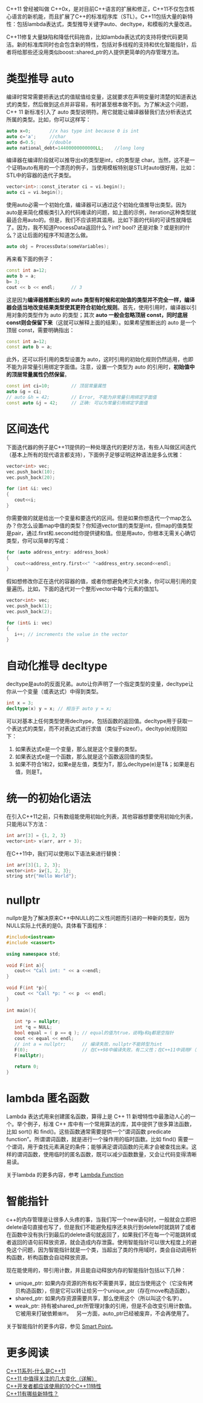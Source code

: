 C++11 曾经被叫做 C++0x，是对目前C++语言的扩展和修正，C++11不仅包含核心语言的新机能，而且扩展了C++的标准程序库（STL）。C++11包括大量的新特性：包括lambda表达式，类型推导关键字auto、decltype，和模板的大量改进。

C++11修复大量缺陷和降低代码拖沓，比如lambda表达式的支持将使代码更简洁。新的标准库同时也会包含新的特性，包括对多线程的支持和优化智能指针，后者将给那些还没用类似boost::shared_ptr的人提供更简单的内存管理方法。

# 类型推导 auto

编译时常常需要把表达式的值赋值给变量，这就要求在声明变量时清楚的知道表达式的类型，然后做到这点并非容易，有时甚至根本做不到。为了解决这个问题，C++ 11 新标准引入了 auto 类型说明符。用它就能让编译器替我们去分析表达式所属的类型。比如，你可以这样写：

```c++
auto x=0;       //x has type int because 0 is int
auto c='a';     //char
auto d=0.5;     //double
auto national_debt=14400000000000LL;    //long long
```

编译器在编译阶段就可以推导出x的类型是int，c的类型是 char。当然，这不是一个证明auto有用的一个漂亮的例子，当使用模板特别是STL时auto很好用，比如：STL中的容器的迭代子类型。

```c++
vector<int>::const_iterator ci = vi.begin();
auto ci = vi.begin();
```

使用auto必需一个初始化值，编译器可以通过这个初始化值推导出类型。因为auto是来简化模板类引入的代码难读的问题，如上面的示例，iteration这种类型就最适合用auto的。但是，我们不应该把其滥用。比如下面的代码的可读性就降低了。因为，我不知道ProcessData返回什么？int? bool? 还是对象？或是别的什么？这让后面的程序不知道怎么做。

```c++
auto obj = ProcessData(someVariables);
```

再来看下面的例子：

```c++
const int a=12;
auto b = a;
b= 3;
cout << b << endl;      // 3
```

这是因为**编译器推断出来的 auto 类型有时候和初始值的类型并不完全一样，编译器会适当地改变结果类型使其更符合初始化规则**。首先，使用引用时，编译器以引用对象的类型作为 auto 的类型；其次 **auto 一般会忽略顶层 const，同时底层const则会保留下来**（这就可以解释上面的结果）。如果希望推断出的 auto 是一个顶层 const，需要明确指出：

```c++
const int a=12;
const auto b = a;
```

此外，还可以将引用的类型设置为 auto，这时引用的初始化规则仍然适用，也即不能为非常量引用绑定字面值。注意，设置一个类型为 auto 的引用时，**初始值中的顶层常量属性仍然保留**。

```c++
const int ci=10;        // 顶层常量属性
auto &g = ci;
// auto &h = 42;        // Error, 不能为非常量引用绑定字面值
const auto &j = 42;     // 正确: 可以为常量引用绑定字面值
```

# 区间迭代

下面迭代器的例子是C++11提供的一种处理迭代的更好方法，有些人叫做区间迭代（基本上所有的现代语言都支持），下面例子足够证明这种语法是多么优雅：

```c++
vector<int> vec;
vec.push_back(10);
vec.push_back(20);
    
for (int &i: vec)
{
   cout<<i;
}
```

你需要做的就是给出一个变量和要迭代的区间。但是如果你想迭代一个map怎么办？你怎么设置map中值的类型？你知道vector值的类型是int，但map的值类型是pair，通过.first和.second给你提供键和值。但是用auto，你根本无需关心确切类型，你可以简单的写成：

```c++
for (auto address_entry: address_book)
{
   cout<<address_entry.first<<" "<address_entry.second<<endl;
}
```

假如想修改你正在迭代的容器的值，或者你想避免拷贝大对象，你可以用引用的变量遍历。比如，下面的迭代对一个整形vector中每个元素的值加1。

```c++
vector<int> vec;
vec.push_back(1);
vec.push_back(2);
    
for (int& i: vec)
{
   i++; // increments the value in the vector
}
```

# 自动化推导 decltype

decltype是auto的反面兄弟。auto让你声明了一个指定类型的变量，decltype让你从一个变量（或表达式）中得到类型。

```c++
int x = 3;
decltype(x) y = x; // 相当于 auto y = x;
```

可以对基本上任何类型使用decltype，包括函数的返回值。decltype用于获取一个表达式的类型，而不对表达式进行求值（类似于sizeof）。decltyp(e)规则如下：

1.	如果表达式e是一个变量，那么就是这个变量的类型。
2.	如果表达式e是一个函数，那么就是这个函数返回值的类型。
3.	如果不符合1和2，如果e是左值，类型为T，那么decltype(e)是T&；如果是右值，则是T。

# 统一的初始化语法

在引入C++11之前，只有数组能使用初始化列表，其他容器想要使用初始化列表，只能用以下方法：

```c++
int arr[3] = {1, 2, 3}
vector<int> v(arr, arr + 3);
```

在C++11中，我们可以使用以下语法来进行替换：

```c++
int arr[3]{1, 2, 3};
vector<int> iv{1, 2, 3};
string str{"Hello World"};
```

# nullptr

nullptr是为了解决原来C++中NULL的二义性问题而引进的一种新的类型，因为NULL实际上代表的是0。具体看下面程序：

```c++
#include<iostream>
#include <cassert>
    
using namespace std;
    
void F(int a){
   cout<< "Call int: " << a <<endl;
}
    
void F(int *p){
   cout << "Call *p: " << p  << endl;
}
    
int main(){
    
   int *p = nullptr;
   int *q = NULL;
   bool equal = ( p == q ); // equal的值为true，说明p和q都是空指针
   cout << equal << endl;
   // int a = nullptr;      // 编译失败，nullptr不能转型为int
   F(0);                    // 在C++98中编译失败，有二义性；在C++11中调用F（int）
   F(nullptr);
    
   return 0;
}
```

# lambda 匿名函数

Lambda 表达式用来创建匿名函数，算得上是 C++ 11 新增特性中最激动人心的一个。举个例子，标准 C++ 库中有一个常用算法的库，其中提供了很多算法函数，比如 sort() 和 find()。这些函数通常需要提供一个“谓词函数 predicate function”。所谓谓词函数，就是进行一个操作用的临时函数。比如 find() 需要一个谓词，用于查找元素满足的条件；能够满足谓词函数的元素才会被查找出来。这样的谓词函数，使用临时的匿名函数，既可以减少函数数量，又会让代码变得清晰易读。

关于lambda 的更多内容，参考 [Lambda Function](11_Lambda.md)

# 智能指针

c++的内存管理是让很多人头疼的事，当我们写一个new语句时，一般就会立即把delete语句直接也写了，但是我们不能避免程序还未执行到delete时就跳转了或者在函数中没有执行到最后的delete语句就返回了，如果我们不在每一个可能跳转或者返回的语句前释放资源，就会造成内存泄露。使用智能指针可以很大程度上的避免这个问题，因为智能指针就是一个类，当超出了类的作用域时，类会自动调用析构函数，析构函数会自动释放资源。

现在能使用的，带引用计数，并且能自动释放内存的智能指针包括以下几种：

* unique_ptr: 如果内存资源的所有权不需要共享，就应当使用这个（它没有拷贝构造函数），但是它可以转让给另一个unique_ptr（存在move构造函数）。
* shared_ptr: 如果内存资源需要共享，那么使用这个（所以叫这个名字）。
* weak_ptr: 持有被shared_ptr所管理对象的引用，但是不会改变引用计数值。它被用来打破依赖`循环`。
 
另一方面，auto_ptr已经被废弃，不会再使用了。

关于智能指针的更多内容，参见 [Smart Point](11_SmartPoint.md)。

# 更多阅读  

[C++11系列-什么是C++11](http://towriting.com/blog/2013/08/01/what-is-cpp11/)  
[C++11 中值得关注的几大变化（详解）](http://coolshell.cn/articles/5265.html)  
[C++开发者都应该使用的10个C++11特性](http://blog.jobbole.com/44015/)  
[C++11有哪些新特性？](http://harttle.com/2015/10/08/cpp11.html)  

